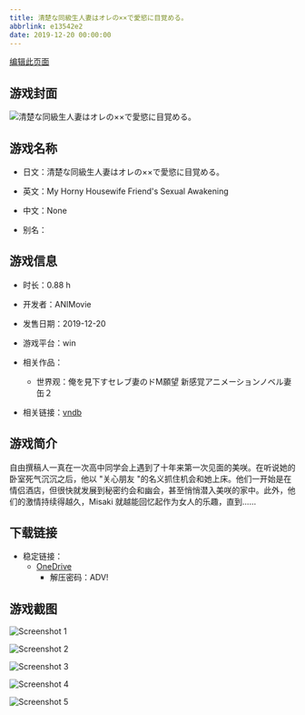 ```yaml
---
title: 清楚な同級生人妻はオレの××で愛慾に目覚める。
abbrlink: e13542e2
date: 2019-12-20 00:00:00
---
```

[编辑此页面](https://github.com/ACG-3/ADV3-source/blob/main/source/_posts/games/%E6%B8%85%E6%A5%9A%E3%81%AA%E5%90%8C%E7%B4%9A%E7%94%9F%E4%BA%BA%E5%A6%BB%E3%81%AF%E3%82%AA%E3%83%AC%E3%81%AE%C3%97%C3%97%E3%81%A7%E6%84%9B%E6%85%BE%E3%81%AB%E7%9B%AE%E8%A6%9A%E3%82%81%E3%82%8B%E3%80%82.md)

## 游戏封面

![清楚な同級生人妻はオレの××で愛慾に目覚める。](https://pan.timero.xyz/d/onedrive/img_lib_001/%E6%B8%85%E6%A5%9A%E3%81%AA%E5%90%8C%E7%B4%9A%E7%94%9F%E4%BA%BA%E5%A6%BB%E3%81%AF%E3%82%AA%E3%83%AC%E3%81%AE%C3%97%C3%97%E3%81%A7%E6%84%9B%E6%85%BE%E3%81%AB%E7%9B%AE%E8%A6%9A%E3%82%81%E3%82%8B%E3%80%82_cover.avif)


## 游戏名称

- 日文：清楚な同級生人妻はオレの××で愛慾に目覚める。
- 英文：My Horny Housewife Friend's Sexual Awakening
- 中文：None

- 别名：


## 游戏信息

- 时长：0.88 h
- 开发者：ANIMovie
- 发售日期：2019-12-20
- 游戏平台：win
- 相关作品：
   - 世界观：俺を見下すセレブ妻のドM願望 新感覚アニメーションノベル妻缶２

- 相关链接：[vndb](https://vndb.org/v27792)


## 游戏简介

自由撰稿人一真在一次高中同学会上遇到了十年来第一次见面的美咲。在听说她的卧室死气沉沉之后，他以 "关心朋友 "的名义抓住机会和她上床。他们一开始是在情侣酒店，但很快就发展到秘密约会和幽会，甚至悄悄潜入美咲的家中。此外，他们的激情持续得越久，Misaki 就越能回忆起作为女人的乐趣，直到......




## 下载链接

- 稳定链接：
    - [OneDrive](https://pan.timero.xyz/onedrive/adv_lib_001/%E6%B8%85%E6%A5%9A%E3%81%AA%E5%90%8C%E7%B4%9A%E7%94%9F%E4%BA%BA%E5%A6%BB%E3%81%AF%E3%82%AA%E3%83%AC%E3%81%AE%C3%97%C3%97%E3%81%A7%E6%84%9B%E6%85%BE%E3%81%AB%E7%9B%AE%E8%A6%9A%E3%82%81%E3%82%8B%E3%80%82)
        - 解压密码：ADV!



## 游戏截图


![Screenshot 1](https://pan.timero.xyz/d/onedrive/img_lib_001/%E6%B8%85%E6%A5%9A%E3%81%AA%E5%90%8C%E7%B4%9A%E7%94%9F%E4%BA%BA%E5%A6%BB%E3%81%AF%E3%82%AA%E3%83%AC%E3%81%AE%C3%97%C3%97%E3%81%A7%E6%84%9B%E6%85%BE%E3%81%AB%E7%9B%AE%E8%A6%9A%E3%82%81%E3%82%8B%E3%80%82_Screenshot_1.avif)

![Screenshot 2](https://pan.timero.xyz/d/onedrive/img_lib_001/%E6%B8%85%E6%A5%9A%E3%81%AA%E5%90%8C%E7%B4%9A%E7%94%9F%E4%BA%BA%E5%A6%BB%E3%81%AF%E3%82%AA%E3%83%AC%E3%81%AE%C3%97%C3%97%E3%81%A7%E6%84%9B%E6%85%BE%E3%81%AB%E7%9B%AE%E8%A6%9A%E3%82%81%E3%82%8B%E3%80%82_Screenshot_2.avif)

![Screenshot 3](https://pan.timero.xyz/d/onedrive/img_lib_001/%E6%B8%85%E6%A5%9A%E3%81%AA%E5%90%8C%E7%B4%9A%E7%94%9F%E4%BA%BA%E5%A6%BB%E3%81%AF%E3%82%AA%E3%83%AC%E3%81%AE%C3%97%C3%97%E3%81%A7%E6%84%9B%E6%85%BE%E3%81%AB%E7%9B%AE%E8%A6%9A%E3%82%81%E3%82%8B%E3%80%82_Screenshot_3.avif)

![Screenshot 4](https://pan.timero.xyz/d/onedrive/img_lib_001/%E6%B8%85%E6%A5%9A%E3%81%AA%E5%90%8C%E7%B4%9A%E7%94%9F%E4%BA%BA%E5%A6%BB%E3%81%AF%E3%82%AA%E3%83%AC%E3%81%AE%C3%97%C3%97%E3%81%A7%E6%84%9B%E6%85%BE%E3%81%AB%E7%9B%AE%E8%A6%9A%E3%82%81%E3%82%8B%E3%80%82_Screenshot_4.avif)

![Screenshot 5](https://pan.timero.xyz/d/onedrive/img_lib_001/%E6%B8%85%E6%A5%9A%E3%81%AA%E5%90%8C%E7%B4%9A%E7%94%9F%E4%BA%BA%E5%A6%BB%E3%81%AF%E3%82%AA%E3%83%AC%E3%81%AE%C3%97%C3%97%E3%81%A7%E6%84%9B%E6%85%BE%E3%81%AB%E7%9B%AE%E8%A6%9A%E3%82%81%E3%82%8B%E3%80%82_Screenshot_5.avif)

